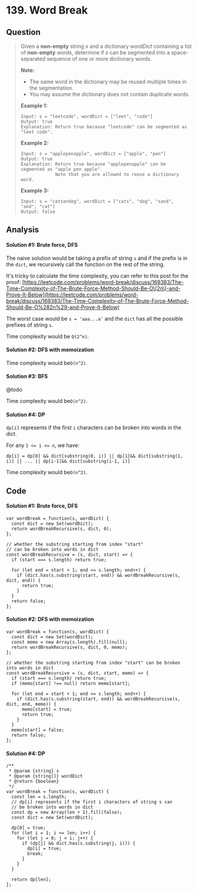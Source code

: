 # 139. Word Break

## Question

> Given a **non-empty** string _s_ and a dictionary _wordDict_ containing a list of **non-empty** words, determine if _s_ can be segmented into a space-separated sequence of one or more dictionary words.
>
> **Note:**
>
> * The same word in the dictionary may be reused multiple times in the segmentation.
> * You may assume the dictionary does not contain duplicate words.
>
> **Example 1:**
>
> ```text
> Input: s = "leetcode", wordDict = ["leet", "code"]
> Output: true
> Explanation: Return true because "leetcode" can be segmented as "leet code".
> ```
>
> **Example 2:**
>
> ```text
> Input: s = "applepenapple", wordDict = ["apple", "pen"]
> Output: true
> Explanation: Return true because "applepenapple" can be segmented as "apple pen apple".
>              Note that you are allowed to reuse a dictionary word.
> ```
>
> **Example 3:**
>
> ```text
> Input: s = "catsandog", wordDict = ["cats", "dog", "sand", "and", "cat"]
> Output: false
> ```

## Analysis

#### Solution \#1: Brute force, DFS

The naive solution would be taking a prefix of string `s` and if the prefix is in the `dict`, we recursively call the function on the rest of the string.

It's tricky to calculate the time complexity, you can refer to this post for the proof: [https://leetcode.com/problems/word-break/discuss/169383/The-Time-Complexity-of-The-Brute-Force-Method-Should-Be-O\(2n\)-and-Prove-It-Below](https://leetcode.com/problems/word-break/discuss/169383/The-Time-Complexity-of-The-Brute-Force-Method-Should-Be-O%282n%29-and-Prove-It-Below)

The worst case would be `s = 'aaa...a'` and the `dict` has all the possible prefixes of string `s`.

Time complexity would be `O(2^n)`.

#### Solution \#2: DFS with memoization

Time complexity would be`O(n^2)`.

#### Solution \#3: BFS

@todo

Time complexity would be`O(n^2)`.

#### Solution \#4: DP

`dp[i]` represents if the first `i` characters can be broken into words in the dict.

For any `1 <= i <= n`, we have:

`dp[i] = dp[0] && dict[substring(0, i)] || dp[1]&& dict[substring(1, i)] || ... || dp[i-1]&& dict[substring(i-1, i)]` 

Time complexity would be`O(n^2)`.

## Code

#### Solution \#1: Brute force, DFS

```text
var wordBreak = function(s, wordDict) {
  const dict = new Set(wordDict);
  return wordBreakRecursive(s, dict, 0);
};

// whether the substring starting from index "start"
// can be broken into words in dict
const wordBreakRecursive = (s, dict, start) => {
  if (start === s.length) return true;

  for (let end = start + 1; end <= s.length; end++) {
    if (dict.has(s.substring(start, end)) && wordBreakRecursive(s, dict, end)) {
      return true;
    }
  }
  return false;
};
```

#### Solution \#2: DFS with memoization

```text
var wordBreak = function(s, wordDict) {
  const dict = new Set(wordDict);
  const memo = new Array(s.length).fill(null);
  return wordBreakRecursive(s, dict, 0, memo);
};

// whether the substring starting from index "start" can be broken into words in dict
const wordBreakRecursive = (s, dict, start, memo) => {
  if (start === s.length) return true;
  if (memo[start] !== null) return memo[start];

  for (let end = start + 1; end <= s.length; end++) {
    if (dict.has(s.substring(start, end)) && wordBreakRecursive(s, dict, end, memo)) {
      memo[start] = true;
      return true;
    }
  }
  memo[start] = false;
  return false;
};
```

#### Solution \#4: DP

```text
/**
 * @param {string} s
 * @param {string[]} wordDict
 * @return {boolean}
 */
var wordBreak = function(s, wordDict) {
  const len = s.length;
  // dp[i] represents if the first i characters of string s can
  // be broken into words in dict
  const dp = new Array(len + 1).fill(false);
  const dict = new Set(wordDict);
  
  dp[0] = true;
  for (let i = 1; i <= len; i++) {
    for (let j = 0; j < i; j++) {
      if (dp[j] && dict.has(s.substring(j, i))) {
        dp[i] = true;
        break;
      }
    }
  }
  
  return dp[len];
};
```

